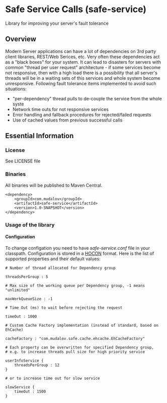 # Safe Service Calls (safe-service)

Library for improving your server's fault tolerance

## Overview

Modern Server applications can have a lot of dependencies on 3rd party client libraries, REST/Web Serices, etc. Very often these dependencies act as a "black boxes" for your system. It can lead to disasters for servers with common "thread per user request" architecture - if some services become not responsive, then with a high load there is a possibility that all server's threads will be in a waiting sets of this services and whole system become unresponsive. Following fault tolerance items implemented to avoid such situations:

- "per-dependency" thread pulls to de-couple the service from the whole syste
- Network time outs for not responsive services
- Error handling and fallback procedures for rejected/failed requests
- Use of cached values from previous successful calls

## Essential Information

### License

See LICENSE file

### Binaries 

All binaries will be published to Maven Central.

    <dependency>
        <groupId>com.mudalov</groupId>
        <artifactId>safe-service</artifactId>
        <version>1.0-SNAPSHOT</version>
    </dependency>

### Usage of the library

#### Configuration

To change configation you need to have *safe-service.conf* file in your classpath. Configuration is stored in a [HOCON](https://github.com/typesafehub/config/blob/master/HOCON.md) format. Here is the list of supported properties and their default values:


    # Number of thread allocated for Dependency group
    
    threadsPerGroup : 5
    
    # Max size of the working queue per Dependency group, -1 means "unlimited"
    
    maxWorkQueueSize : -1
    
    # Time Out (ms) to wait before rejecting the request
    
    timeOut : 1000
    
    # Custom Cache Factory implementation (instead of standard, based on EhCache)
    
    cacheFactory : "com.mudalov.safe.cache.ehcache.EhCacheFactory"
    
    # Each property can be overwritten for specified Dependency group,
    # e.g. to increase threads pull size for high priority service
    
    userInfoService {
        threadsPerGroup : 12
    }
    
    # or to increase time out for slow service
    
    slowService {
        timeOut : 1500
    }
    
    
